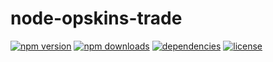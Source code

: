 # node-opskins-trade

[![npm version](https://img.shields.io/npm/v/api-opskins-trade.svg)](https://www.npmjs.com/package/api-opskins-trade)
[![npm downloads](https://img.shields.io/npm/dm/api-opskins-trade.svg)](https://www.npmjs.com/package/api-opskins-trade)
[![dependencies](https://img.shields.io/david/Stuffa1991/node-opskins-trade.svg)](https://david-dm.org/Stuffa1991/node-opskins-trade)
[![license](https://img.shields.io/npm/l/api-opskins-trade.svg)](https://github.com/Stuffa1991/node-opskins-trade/blob/master/LICENSE)
